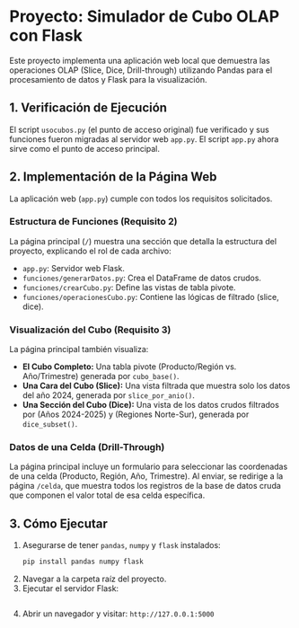 # Proyecto: Simulador de Cubo OLAP con Flask

Este proyecto implementa una aplicación web local que demuestra las
operaciones OLAP (Slice, Dice, Drill-through) utilizando Pandas para
el procesamiento de datos y Flask para la visualización.

## 1. Verificación de Ejecución

El script `usocubos.py` (el punto de acceso original) fue verificado
y sus funciones fueron migradas al servidor web `app.py`. El script
`app.py` ahora sirve como el punto de acceso principal.

## 2. Implementación de la Página Web

La aplicación web (`app.py`) cumple con todos los requisitos solicitados.

### Estructura de Funciones (Requisito 2)

La página principal (`/`) muestra una sección que detalla la
estructura del proyecto, explicando el rol de cada archivo:
* `app.py`: Servidor web Flask.
* `funciones/generarDatos.py`: Crea el DataFrame de datos crudos.
* `funciones/crearCubo.py`: Define las vistas de tabla pivote.
* `funciones/operacionesCubo.py`: Contiene las lógicas de filtrado (slice, dice).

### Visualización del Cubo (Requisito 3)

La página principal también visualiza:

* **El Cubo Completo:** Una tabla pivote (Producto/Región vs. Año/Trimestre)
    generada por `cubo_base()`.
* **Una Cara del Cubo (Slice):** Una vista filtrada que muestra
    solo los datos del año 2024, generada por `slice_por_anio()`.
* **Una Sección del Cubo (Dice):** Una vista de los datos crudos
    filtrados por (Años 2024-2025) y (Regiones Norte-Sur),
    generada por `dice_subset()`.

### Datos de una Celda (Drill-Through)

La página principal incluye un formulario para seleccionar las
coordenadas de una celda (Producto, Región, Año, Trimestre).
Al enviar, se redirige a la página `/celda`, que muestra todos
los registros de la base de datos cruda que componen el valor
total de esa celda específica.

## 3. Cómo Ejecutar

1.  Asegurarse de tener `pandas`, `numpy` y `flask` instalados:
    ```bash
    pip install pandas numpy flask
    ```
2.  Navegar a la carpeta raíz del proyecto.
3.  Ejecutar el servidor Flask:
    ```bash python app.py 
    ```
4.  Abrir un navegador y visitar: `http://127.0.0.1:5000`